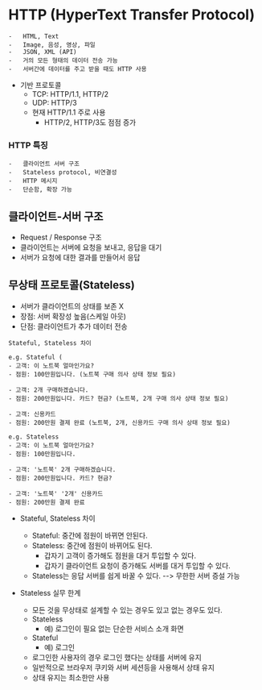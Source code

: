 # HTTP (HyperText Transfer Protocol)
    -   HTML, Text
    -   Image, 음성, 영상, 파일
    -   JSON, XML (API)
    -   거의 모든 형태의 데이터 전송 가능
    -   서버간에 데이터를 주고 받을 때도 HTTP 사용
    
- 기반 프로토콜
    -   TCP: HTTP/1.1, HTTP/2
    -   UDP: HTTP/3
    -   현재 HTTP/1.1 주로 사용
        -   HTTP/2, HTTP/3도 점점 증가
        
### HTTP 특징
    -   클라이언트 서버 구조
    -   Stateless protocol, 비연결성
    -   HTTP 메시지
    -   단순함, 확장 가능

클라이언트-서버 구조
---
-   Request / Response 구조
-   클라이언트는 서버에 요청을 보내고, 응답을 대기
-   서버가 요청에 대한 결과를 만들어서 응답

무상태 프로토콜(Stateless)
---
-   서버가 클라이언트의 상태를 보존 X
-   장점: 서버 확장성 높음(스케일 아웃)
-   단점: 클라이언트가 추가 데이터 전송
    
```
Stateful, Stateless 차이

e.g. Stateful (
- 고객: 이 노트북 얼마인가요?
- 점원: 100만원입니다. (노트북 구매 의사 상태 정보 필요)

- 고객: 2개 구매하겠습니다.
- 점원: 200만원입니다. 카드? 현금? (노트북, 2개 구매 의사 상태 정보 필요)

- 고객: 신용카드
- 점원: 200만원 결제 완료 (노트북, 2개, 신용카드 구매 의사 상태 정보 필요)

e.g. Stateless
- 고객: 이 노트북 얼마인가요?
- 점원: 100만원입니다.

- 고객: '노트북' 2개 구매하겠습니다.
- 점원: 200만원입니다. 카드? 현금? 

- 고객: '노트북' '2개' 신용카드
- 점원: 200만원 결제 완료
```

-   Stateful, Stateless 차이
    -   Stateful: 중간에 점원이 바뀌면 안된다.
    -   Stateless: 중간에 점원이 바뀌어도 된다.
        -   갑자기 고객이 증가해도 점원을 대거 투입할 수 있다.
        -   갑자기 클라이언트 요청이 증가해도 서버를 대거 투입할 수 있다.
    -   Stateless는 응답 서버를 쉽게 바꿀 수 있다. --> 무한한 서버 증설 가능 
    
-   Stateless 실무 한계
    -   모든 것을 무상태로 설계할 수 있는 경우도 있고 없는 경우도 있다.
    -   Stateless
        - 예) 로그인이 필요 없는 단순한 서비스 소개 화면
    -   Stateful
        - 예) 로그인
    -   로그인한 사용자의 경우 로그인 했다는 상태를 서버에 유지
    -   일반적으로 브라우저 쿠키와 서버 세션등을 사용해서 상태 유지
    -   상태 유지는 최소한만 사용